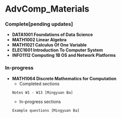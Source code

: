 # AdvComp_Materials
### Complete[pending updates]
- **DATA1001 Foundations of Data Science**
- **MATH1002 Linear Algebra**
- **MATH1021 Calculus Of One Variable**
- **ELEC1601 Introduction To Computer System**
- **INFO1112 Computing 1B OS and Network Platforms**

### In-progress
- **MATH1064 Discrete Mathematics for Computation**
	+ Completed sections
	```
	Notes W1 - W13 [Mingyuan Ba]
	```
	+ In-progress sections
	```
	Example questions [Mingyuan Ba]
	```
	
